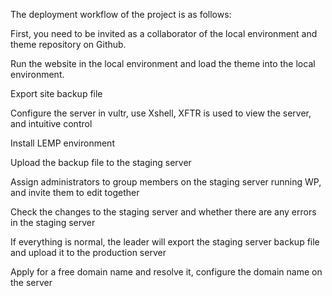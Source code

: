 The deployment workflow of the project is as follows:

First, you need to be invited as a collaborator of the local environment and theme repository on Github.

Run the website in the local environment and load the theme into the local environment.

Export site backup file

Configure the server in vultr, use Xshell, XFTR is used to view the server, and intuitive control
 
Install LEMP environment

Upload the backup file to the staging server

Assign administrators to group members on the staging server running WP, and invite them to edit together

Check the changes to the staging server and whether there are any errors in the staging server

If everything is normal, the leader will export the staging server backup file and upload it to the production server

Apply for a free domain name and resolve it, configure the domain name on the server
